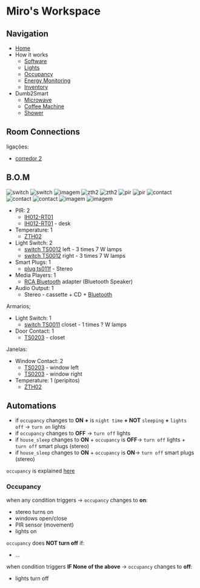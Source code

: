 # Miro's Workspace

## Navigation

- [Home](./readme.md)
- How it works
  - [Software](./how/software.md)
  - [Lights](./how/lights.md)
  - [Occupancy](./how/occupancy.md)
  - [Energy Monitoring](./how/energy.md)
  - [Inventory](./how/inventory.md)
- Dumb2Smart
  - [Microwave](./dumb2smart/microwave.md)
  - [Coffee Machine](./dumb2smart/coffee_machine.md)
  - [Shower](./dumb2smart/bath.md)

## Room Connections

ligações:
- [corredor 2](./corredores.md)

## B.O.M

![switch](https://www.zigbee2mqtt.io/images/devices/TS0012_switch_module.jpg) 
![switch](https://www.zigbee2mqtt.io/images/devices/TS0011_switch_module.jpg)
![imagem](https://www.zigbee2mqtt.io/images/devices/TS011F_plug_1.jpg)
![zth2](https://www.zigbee2mqtt.io/images/devices/ZTH02.jpg)
![zth2](https://www.zigbee2mqtt.io/images/devices/ZTH02.jpg)
![pir](https://www.zigbee2mqtt.io/images/devices/IH012-RT01.jpg)
![pir](https://www.zigbee2mqtt.io/images/devices/IH012-RT01.jpg)
![contact](https://www.zigbee2mqtt.io/images/devices/TS0203.jpg)
![contact](https://www.zigbee2mqtt.io/images/devices/TS0203.jpg)
![contact](https://www.zigbee2mqtt.io/images/devices/TS0203.jpg)
![imagem](https://github.com/JarbasAl/smarthouse/assets/33701864/4ebf45d8-7796-483e-b2e2-dd9f6884be86)
![imagem](https://github.com/JarbasAl/smarthouse/assets/33701864/07008376-0826-4853-b796-032038cb12b6)

- PIR: 2
  - [IH012-RT01](https://www.zigbee2mqtt.io/devices/IH012-RT01.html#tuya-ih012-rt01)
  - [IH012-RT01](https://www.zigbee2mqtt.io/devices/IH012-RT01.html#tuya-ih012-rt01) - desk
- Temperature: 1
  - [ZTH02](https://www.zigbee2mqtt.io/devices/ZTH02.html#tuya-zth02)
- Light Switch: 2
  - [switch TS0012](https://www.zigbee2mqtt.io/devices/TS0012_switch_module.html#tuya-ts0012_switch_module) left - 3 times 7 W lamps
  - [switch TS0012](https://www.zigbee2mqtt.io/devices/TS0012_switch_module.html#tuya-ts0012_switch_module) right - 3 times 7 W lamps
- Smart Plugs: 1
  - [plug ts011f](https://www.zigbee2mqtt.io/devices/TS011F_plug_1.html#tuya-ts011f_plug_1) - Stereo
- Media Players: 1
  - [RCA Bluetooth](https://pt.aliexpress.com/item/1005004256431511.html?) adapter  (Bluetooth Speaker)
- Audio Output: 1
  - Stereo - cassette + CD + [Bluetooth](https://pt.aliexpress.com/item/1005004256431511.html?)
    
Armarios;
- Light Switch: 1
  - [switch TS0011](https://www.zigbee2mqtt.io/devices/TS0012_switch_module.html#tuya-ts0011_switch_module) closet - 1 times ? W lamps
- Door Contact: 1
  - [TS0203](https://www.zigbee2mqtt.io/devices/TS0203.html#tuya-ts0203) - closet

Janelas:
- Window Contact: 2
  - [TS0203](https://www.zigbee2mqtt.io/devices/TS0203.html#tuya-ts0203) - window left
  - [TS0203](https://www.zigbee2mqtt.io/devices/TS0203.html#tuya-ts0203) - window right
- Temperature: 1  (peripitos)
  - [ZTH02](https://www.zigbee2mqtt.io/devices/ZTH02.html#tuya-zth02)

## Automations

- if `occupancy` changes to **ON** **+** is `night time` **+ NOT** `sleeping` **+** `lights off` -> `turn on` lights
- if `occupancy` changes to **OFF** -> `turn off` lights
- if `house_sleep` changes to **ON** + `occupancy` is **OFF**-> `turn off` lights + `turn off` smart plugs (stereo)
- if `house_sleep` changes to **ON** + `occupancy` is **ON**-> `turn off` smart plugs (stereo)

`occupancy` is explained [here](./how/occupancy.md)


### Occupancy

when any condition triggers -> `occupancy` changes to **on**:
- stereo turns on
- windows open/close
- PIR sensor (movement)
- lights on

`occupancy` does **NOT turn off** if:
- ...

when condition triggers **IF None of the above** -> `occupancy` changes to **off**:
- lights turn off
